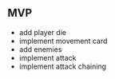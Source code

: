 ## MVP

-   add player die
-   implement movement card
-   add enemies
-   implement attack
-   implement attack chaining
